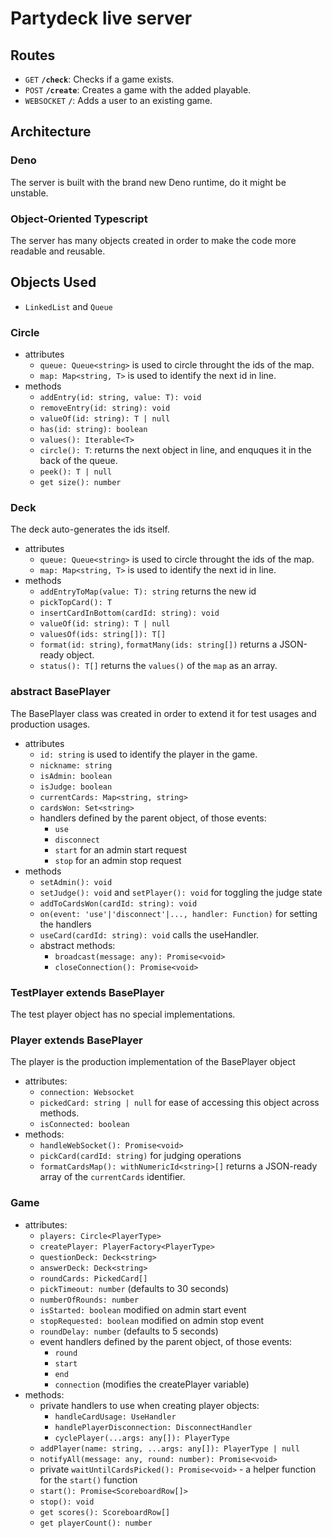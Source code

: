 # Partydeck live server

## Routes

- `GET` **`/check`**: Checks if a game exists.
- `POST` **`/create`**: Creates a game with the added playable.
- `WEBSOCKET` **`/`**: Adds a user to an existing game.

## Architecture

### Deno

The server is built with the brand new Deno runtime, do it might be unstable.

### Object-Oriented Typescript

The server has many objects created in order to make the code more readable and reusable.

## Objects Used

- `LinkedList` and `Queue`

### Circle<T>

- attributes
  - `queue: Queue<string>` is used to circle throught the ids of the map.
  - `map: Map<string, T>` is used to identify the next id in line.
- methods
  - `addEntry(id: string, value: T): void`
  - `removeEntry(id: string): void`
  - `valueOf(id: string): T | null`
  - `has(id: string): boolean`
  - `values(): Iterable<T>`
  - `circle(): T`: returns the next object in line, and enquques it in the back of the queue.
  - `peek(): T | null`
  - `get size(): number`

### Deck<T>

The deck auto-generates the ids itself.

- attributes
  - `queue: Queue<string>` is used to circle throught the ids of the map.
  - `map: Map<string, T>` is used to identify the next id in line.
- methods
  - `addEntryToMap(value: T): string` returns the new id
  - `pickTopCard(): T`
  - `insertCardInBottom(cardId: string): void`
  - `valueOf(id: string): T | null`
  - `valuesOf(ids: string[]): T[]`
  - `format(id: string)`, `formatMany(ids: string[])` returns a JSON-ready object.
  - `status(): T[]` returns the `values()` of the `map` as an array.

### abstract BasePlayer

The BasePlayer class was created in order to extend it for test usages and production usages.

- attributes
  - `id: string` is used to identify the player in the game.
  - `nickname: string`
  - `isAdmin: boolean`
  - `isJudge: boolean`
  - `currentCards: Map<string, string>`
  - `cardsWon: Set<string>`
  - handlers defined by the parent object, of those events:
    - `use`
    - `disconnect`
    - `start` for an admin start request
    - `stop` for an admin stop request
- methods
  - `setAdmin(): void`
  - `setJudge(): void` and `setPlayer(): void` for toggling the judge state
  - `addToCardsWon(cardId: string): void`
  - `on(event: 'use'|'disconnect'|..., handler: Function)` for setting the handlers
  - `useCard(cardId: string): void` calls the useHandler.
  - abstract methods:
    - `broadcast(message: any): Promise<void>`
    - `closeConnection(): Promise<void>`

### TestPlayer extends BasePlayer

The test player object has no special implementations.

### Player extends BasePlayer

The player is the production implementation of the BasePlayer object

- attributes:
  - `connection: Websocket`
  - `pickedCard: string | null` for ease of accessing this object across methods.
  - `isConnected: boolean`
- methods:
  - `handleWebSocket(): Promise<void>`
  - `pickCard(cardId: string)` for judging operations
  - `formatCardsMap(): withNumericId<string>[]` returns a JSON-ready array of the `currentCards` identifier.

### Game<PlayerType extrends BasePlayer>

- attributes:
  - `players: Circle<PlayerType>`
  - `createPlayer: PlayerFactory<PlayerType>`
  - `questionDeck: Deck<string>`
  - `answerDeck: Deck<string>`
  - `roundCards: PickedCard[]`
  - `pickTimeout: number` (defaults to 30 seconds)
  - `numberOfRounds: number`
  - `isStarted: boolean` modified on admin start event
  - `stopRequested: boolean` modified on admin stop event
  - `roundDelay: number` (defaults to 5 seconds)
  - event handlers defined by the parent object, of those events:
    - `round`
    - `start`
    - `end`
    - `connection` (modifies the createPlayer variable)
- methods:
  - private handlers to use when creating player objects:
    - `handleCardUsage: UseHandler`
    - `handlePlayerDisconnection: DisconnectHandler`
    - `cyclePlayer(...args: any[]): PlayerType`
  - `addPlayer(name: string, ...args: any[]): PlayerType | null`
  - `notifyAll(message: any, round: number): Promise<void>`
  - private `waitUntilCardsPicked(): Promise<void>` - a helper function for the `start()` function
  - `start(): Promise<ScoreboardRow[]>`
  - `stop(): void`
  - `get scores(): ScoreboardRow[]`
  - `get playerCount(): number`
